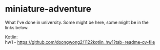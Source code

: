 # miniature-adventure
What I've done in university. Some might be here, some might be in the links below.

Kotlin:  
hw1 - https://github.com/doongwong2/1122kotlin_hw1?tab=readme-ov-file  
